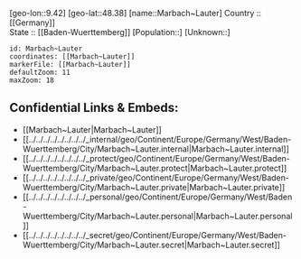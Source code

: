 ﻿---
location: [48.38,9.42] 
mapzoom: [7,12] 
mapmarker: city 
type: City
tags:
- geo/City


SpocWebEntityId: 32267
isDeleted: false
confidential: public

---
[geo-lon::9.42] 
[geo-lat::48.38] 
[name::Marbach~Lauter] 
Country :: [[Germany]]  
State :: [[Baden-Wuerttemberg]] 
[Population::] 
[Unknown::] 


```leaflet
id: Marbach~Lauter
coordinates: [[Marbach~Lauter]] 
markerFile: [[Marbach~Lauter]] 
defaultZoom: 11 
maxZoom: 18
```


## Confidential Links & Embeds: 
- [[Marbach~Lauter|Marbach~Lauter]]  
- [[../../../../../../../../_internal/geo/Continent/Europe/Germany/West/Baden-Wuerttemberg/City/Marbach~Lauter.internal|Marbach~Lauter.internal]] 
- [[../../../../../../../../_protect/geo/Continent/Europe/Germany/West/Baden-Wuerttemberg/City/Marbach~Lauter.protect|Marbach~Lauter.protect]] 
- [[../../../../../../../../_private/geo/Continent/Europe/Germany/West/Baden-Wuerttemberg/City/Marbach~Lauter.private|Marbach~Lauter.private]] 
- [[../../../../../../../../_personal/geo/Continent/Europe/Germany/West/Baden-Wuerttemberg/City/Marbach~Lauter.personal|Marbach~Lauter.personal]] 
- [[../../../../../../../../_secret/geo/Continent/Europe/Germany/West/Baden-Wuerttemberg/City/Marbach~Lauter.secret|Marbach~Lauter.secret]] 

